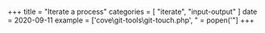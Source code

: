 +++
title = "Iterate a process"
categories = [ "iterate", "input-output" ]
date = 2020-09-11
example = ['cove\git-tools\git-touch.php', " = popen('"]
+++
